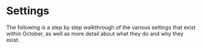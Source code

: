 # Settings

The following is a step by step walkthrough of the various settings that exist within October, as well as more detail about what they do and why they exist.